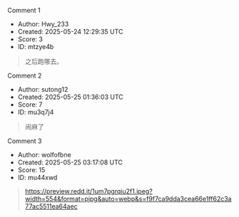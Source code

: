 Comment 1

- Author: Hwy_233
- Created: 2025-05-24 12:29:35 UTC
- Score: 3
- ID: mtzye4b

> 之后跑哪去。

Comment 2

- Author: sutong12
- Created: 2025-05-25 01:36:03 UTC
- Score: 7
- ID: mu3q7j4

> 闹麻了

Comment 3

- Author: wolfofbne
- Created: 2025-05-25 03:17:08 UTC
- Score: 15
- ID: mu44xwd

> https://preview.redd.it/1um7pgrqiu2f1.jpeg?width=554&format=pjpg&auto=webp&s=f9f7ca9dda3cea66e1ff62c3a77ac5511ea64aec
